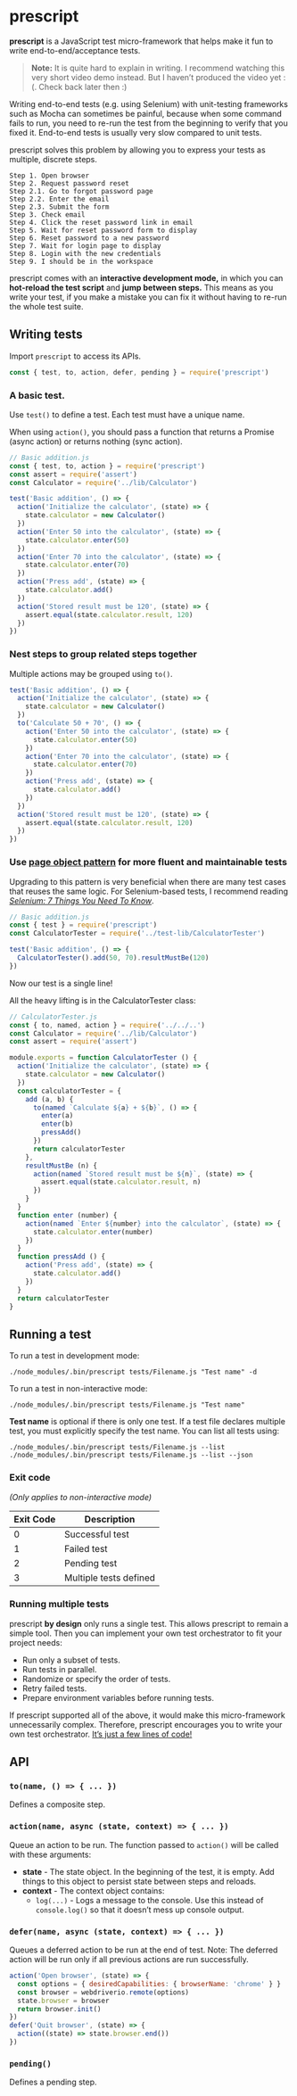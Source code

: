# prescript

**prescript** is a JavaScript test micro-framework that helps make it fun to write end-to-end/acceptance tests.

> **Note:** It is quite hard to explain in writing. I recommend watching this very short video demo instead. But I haven’t produced the video yet :\(. Check back later then :\)

Writing end-to-end tests \(e.g. using Selenium\) with unit-testing frameworks such as Mocha can sometimes be painful, because when some command fails to run, you need to re-run the test from the beginning to verify that you fixed it. End-to-end tests is usually very slow compared to unit tests.

prescript solves this problem by allowing you to express your tests as multiple, discrete steps.

```text
Step 1. Open browser
Step 2. Request password reset
Step 2.1. Go to forgot password page
Step 2.2. Enter the email
Step 2.3. Submit the form
Step 3. Check email
Step 4. Click the reset password link in email
Step 5. Wait for reset password form to display
Step 6. Reset password to a new password
Step 7. Wait for login page to display
Step 8. Login with the new credentials
Step 9. I should be in the workspace
```

prescript comes with an **interactive development mode,** in which you can **hot-reload the test script** and **jump between steps.** This means as you write your test, if you make a mistake you can fix it without having to re-run the whole test suite.

## Writing tests

Import `prescript` to access its APIs.

```js
const { test, to, action, defer, pending } = require('prescript')
```


### A basic test.

Use `test()` to define a test. Each test must have a unique name.

When using `action()`, you should pass a function that returns a Promise \(async action\) or returns nothing \(sync action\).

```javascript
// Basic addition.js
const { test, to, action } = require('prescript')
const assert = require('assert')
const Calculator = require('../lib/Calculator')

test('Basic addition', () => {
  action('Initialize the calculator', (state) => {
    state.calculator = new Calculator()
  })
  action('Enter 50 into the calculator', (state) => {
    state.calculator.enter(50)
  })
  action('Enter 70 into the calculator', (state) => {
    state.calculator.enter(70)
  })
  action('Press add', (state) => {
    state.calculator.add()
  })
  action('Stored result must be 120', (state) => {
    assert.equal(state.calculator.result, 120)
  })
})
```

### Nest steps to group related steps together

Multiple actions may be grouped using `to()`.

```js
test('Basic addition', () => {
  action('Initialize the calculator', (state) => {
    state.calculator = new Calculator()
  })
  to('Calculate 50 + 70', () => {
    action('Enter 50 into the calculator', (state) => {
      state.calculator.enter(50)
    })
    action('Enter 70 into the calculator', (state) => {
      state.calculator.enter(70)
    })
    action('Press add', (state) => {
      state.calculator.add()
    })
  })
  action('Stored result must be 120', (state) => {
    assert.equal(state.calculator.result, 120)
  })
})
```

### Use [page object pattern](http://martinfowler.com/bliki/PageObject.html) for more fluent and maintainable tests

Upgrading to this pattern is very beneficial when there are many test cases that reuses the same logic. For Selenium-based tests, I recommend reading [_Selenium: 7 Things You Need To Know_](https://www.lucidchart.com/techblog/2015/07/21/selenium-7-things-you-need-to-know-2/).

```javascript
// Basic addition.js
const { test } = require('prescript')
const CalculatorTester = require('../test-lib/CalculatorTester')

test('Basic addition', () => {
  CalculatorTester().add(50, 70).resultMustBe(120)
})
```

Now our test is a single line!

All the heavy lifting is in the CalculatorTester class:

```javascript
// CalculatorTester.js
const { to, named, action } = require('../../..')
const Calculator = require('../lib/Calculator')
const assert = require('assert')

module.exports = function CalculatorTester () {
  action('Initialize the calculator', (state) => {
    state.calculator = new Calculator()
  })
  const calculatorTester = {
    add (a, b) {
      to(named `Calculate ${a} + ${b}`, () => {
        enter(a)
        enter(b)
        pressAdd()
      })
      return calculatorTester
    },
    resultMustBe (n) {
      action(named `Stored result must be ${n}`, (state) => {
        assert.equal(state.calculator.result, n)
      })
    }
  }
  function enter (number) {
    action(named `Enter ${number} into the calculator`, (state) => {
      state.calculator.enter(number)
    })
  }
  function pressAdd () {
    action('Press add', (state) => {
      state.calculator.add()
    })
  }
  return calculatorTester
}
```

## Running a test

To run a test in development mode:

```
./node_modules/.bin/prescript tests/Filename.js "Test name" -d
```

To run a test in non-interactive mode:

```
./node_modules/.bin/prescript tests/Filename.js "Test name"
```

**Test name** is optional if there is only one test. If a test file declares multiple test, you must explicitly specify the test name. You can list all tests using:

```
./node_modules/.bin/prescript tests/Filename.js --list
./node_modules/.bin/prescript tests/Filename.js --list --json
```

### Exit code

_\(Only applies to non-interactive mode\)_

| Exit Code | Description |
| --------- | ----------- |
| 0         | Successful test |
| 1         | Failed test |
| 2         | Pending test |
| 3         | Multiple tests defined |

### Running multiple tests

prescript **by design** only runs a single test. This allows prescript to remain a simple tool. Then you can implement your own test orchestrator to fit your project needs:

* Run only a subset of tests.
* Run tests in parallel.
* Randomize or specify the order of tests.
* Retry failed tests.
* Prepare environment variables before running tests.

If prescript supported all of the above, it would make this micro-framework unnecessarily complex. Therefore, prescript encourages you to write your own test orchestrator. [It’s just a few lines of code!](https://github.com/taskworld/prescript/tree/78c094874fc3ae54107003ec976d211c106c330d/examples/testAll.js)

## API

### `to(name, () => { ... })`

Defines a composite step.

### `action(name, async (state, context) => { ... })`

Queue an action to be run. The function passed to `action()` will be called with these arguments:

* **state** - The state object. In the beginning of the test, it is empty. Add things to this object to persist state between steps and reloads.
* **context** - The context object contains:
  * `log(...)` - Logs a message to the console. Use this instead of `console.log()` so that it doesn’t mess up console output.

### `defer(name, async (state, context) => { ... })`

Queues a deferred action to be run at the end of test.
Note: The deferred action will be run only if all previous actions are run successfully.

```js
action('Open browser', (state) => {
  const options = { desiredCapabilities: { browserName: 'chrome' } }
  const browser = webdriverio.remote(options)
  state.browser = browser
  return browser.init()
})
defer('Quit browser', (state) => {
  action((state) => state.browser.end())
})
```

### `pending()`

Defines a pending step.

